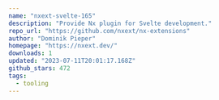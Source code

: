 ```yaml
---
name: "nxext-svelte-165"
description: "Provide Nx plugin for Svelte development."
repo_url: "https://github.com/nxext/nx-extensions"
author: "Dominik Pieper"
homepage: "https://nxext.dev/"
downloads: 1
updated: "2023-07-11T20:01:17.168Z"
github_stars: 472
tags: 
  - tooling
---
```

